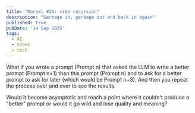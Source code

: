 ```yaml
---
title: "Morsel #26: vibe recursion"
description: "Garbage in, garbage out and back in again"
published: true
pubDate: '14 Sep 2025'
tags:
  - AI
  - vibes
  - tech
---
```


What if you wrote a prompt (Prompt n) that asked the LLM to write a better prompt (Prompt n+1) than this prompt (Prompt n) and to ask for a better prompt to ask for later (which would be Prompt n+3). And then you repeat the process over and over to see the results.

Would it become asymptotic and reach a point where it couldn't produce a "better" prompt or would it go wild and lose quality and meaning?